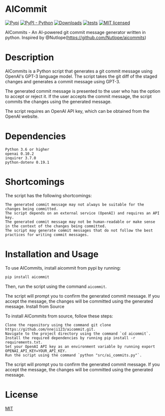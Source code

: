 # AICommit

[![Pypi](https://img.shields.io/pypi/v/psgen.svg)](https://pypi.org/project/aicommit/)
[![PyPI - Python](https://img.shields.io/badge/python-3.6%20|%203.7%20|%203.8-blue.svg)](https://pypi.org/project/aicommit/)
[![Downloads](https://pepy.tech/badge/psgen)](https://pepy.tech/project/aicommit)
[![tests](https://github.com/Nneji123/psgen/actions/workflows/test.yml/badge.svg)](https://github.com/Nneji123/aicommit/actions/workflows/test.yml)
[![MIT licensed](https://img.shields.io/badge/license-MIT-green.svg)](https://raw.githubusercontent.com/Nneji123/aicommit/LICENSE)


AICommits - An AI-powered git commit message generator written in python. Inspired by @Nutlope(https://github.com/Nutlope/aicommits)

# Description

AICommits is a Python script that generates a git commit message using OpenAI's GPT-3 language model. The script takes the git diff of the staged changes and generates a commit message using GPT-3.

The generated commit message is presented to the user who has the option to accept or reject it. If the user accepts the commit message, the script commits the changes using the generated message.

The script requires an OpenAI API key, which can be obtained from the OpenAI website.




# Dependencies

    Python 3.6 or higher
    openai 0.10.2
    inquirer 3.7.0
    python-dotenv 0.19.1

# Shortcomings

The script has the following shortcomings:

    The generated commit message may not always be suitable for the changes being committed.
    The script depends on an external service (OpenAI) and requires an API key.
    The generated commit message may not be human-readable or make sense in the context of the changes being committed.
    The script may generate commit messages that do not follow the best practices for writing commit messages.

# Installation and Usage

To use AICommits, install aicommit from pypi by running:

```bash
pip install aicommit
```

Then, run the script using the command `aicommit`.


The script will prompt you to confirm the generated commit message. If you accept the message, the changes will be committed using the generated message.
Install from Source

To install AICommits from source, follow these steps:

    Clone the repository using the command git clone https://github.com/nneji123/aicommit.git.
    Navigate to the project directory using the command `cd aicommit`.
    Install the required dependencies by running pip install -r requirements.txt.
    Set your OpenAI API key as an environment variable by running export OPENAI_API_KEY=YOUR_API_KEY.
    Run the script using the command `python "src/ai_commits.py"`.

The script will prompt you to confirm the generated commit message. If you accept the message, the changes will be committed using the generated message.

# License
[MIT](https://github.com/Nneji123/aicommit/LICENSE/)

